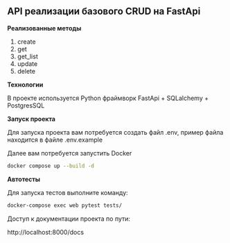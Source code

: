 ## API реализации базового CRUD на FastApi

**Реализованные методы**

1. create
2. get
3. get_list
4. update
5. delete

**Технологии**

В проекте используется Python фраймворк FastApi + SQLalchemy + PostgresSQL

**Запуск проекта**

Для запуска проекта вам потребуется создать файл .env, пример файла находится в файле .env.example

Далее вам потребуется запустить Docker

```bash
docker compose up --build -d
```

**Автотесты**

Для запуска тестов выполните команду:

```bash
docker-compose exec web pytest tests/
```

Доступ к документации проекта по пути:

http://localhost:8000/docs
